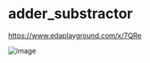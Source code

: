 # adder_substractor
https://www.edaplayground.com/x/7QRe


![image](https://user-images.githubusercontent.com/72481400/99879927-1b21fb00-2c36-11eb-8371-54ee3bbbbb50.png)


